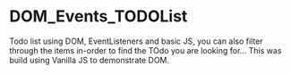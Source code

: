 # DOM_Events_TODOList
Todo list using DOM, EventListeners and basic JS, you can also filter through the items in-order to find the TOdo you are looking for... This was build using Vanilla JS to demonstrate DOM. 
